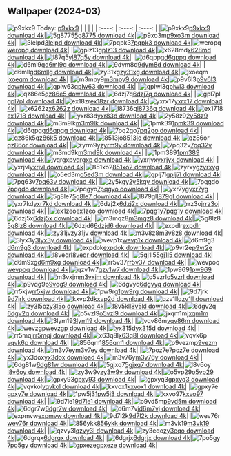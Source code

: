 ## Wallpaper (2024-03)
![p9xkx9](https://w.wallhaven.cc/full/p9/wallhaven-p9xkx9.jpg) Today: [p9xkx9](https://th.wallhaven.cc/small/p9/p9xkx9.jpg)
|      |      |      |
| :----: | :----: | :----: |
|![p9xkx9](https://th.wallhaven.cc/small/p9/p9xkx9.jpg)[p9xkx9 download 4k](https://wallhaven.cc/w/p9xkx9)|![5g8775](https://th.wallhaven.cc/small/5g/5g8775.jpg)[5g8775 download 4k](https://wallhaven.cc/w/5g8775)|![p9xo3m](https://th.wallhaven.cc/small/p9/p9xo3m.jpg)[p9xo3m download 4k](https://wallhaven.cc/w/p9xo3m)|
|![3lelpd](https://th.wallhaven.cc/small/3l/3lelpd.jpg)[3lelpd download 4k](https://wallhaven.cc/w/3lelpd)|![7pqpk3](https://th.wallhaven.cc/small/7p/7pqpk3.jpg)[7pqpk3 download 4k](https://wallhaven.cc/w/7pqpk3)|![weropq](https://th.wallhaven.cc/small/we/weropq.jpg)[weropq download 4k](https://wallhaven.cc/w/weropq)|
|![gplz13](https://th.wallhaven.cc/small/gp/gplz13.jpg)[gplz13 download 4k](https://wallhaven.cc/w/gplz13)|![x628md](https://th.wallhaven.cc/small/x6/x628md.jpg)[x628md download 4k](https://wallhaven.cc/w/x628md)|![l87q5y](https://th.wallhaven.cc/small/l8/l87q5y.jpg)[l87q5y download 4k](https://wallhaven.cc/w/l87q5y)|
|![d6qppg](https://th.wallhaven.cc/small/d6/d6qppg.jpg)[d6qppg download 4k](https://wallhaven.cc/w/d6qppg)|![d6ml9g](https://th.wallhaven.cc/small/d6/d6ml9g.jpg)[d6ml9g download 4k](https://wallhaven.cc/w/d6ml9g)|![9dym8d](https://th.wallhaven.cc/small/9d/9dym8d.jpg)[9dym8d download 4k](https://wallhaven.cc/w/9dym8d)|
|![d6mllg](https://th.wallhaven.cc/small/d6/d6mllg.jpg)[d6mllg download 4k](https://wallhaven.cc/w/d6mllg)|![zy31xg](https://th.wallhaven.cc/small/zy/zy31xg.jpg)[zy31xg download 4k](https://wallhaven.cc/w/zy31xg)|![jxoeqm](https://th.wallhaven.cc/small/jx/jxoeqm.jpg)[jxoeqm download 4k](https://wallhaven.cc/w/jxoeqm)|
|![m3mpy9](https://th.wallhaven.cc/small/m3/m3mpy9.jpg)[m3mpy9 download 4k](https://wallhaven.cc/w/m3mpy9)|![p9v6l3](https://th.wallhaven.cc/small/p9/p9v6l3.jpg)[p9v6l3 download 4k](https://wallhaven.cc/w/p9v6l3)|![gplw63](https://th.wallhaven.cc/small/gp/gplw63.jpg)[gplw63 download 4k](https://wallhaven.cc/w/gplw63)|
|![gplwl3](https://th.wallhaven.cc/small/gp/gplwl3.jpg)[gplwl3 download 4k](https://wallhaven.cc/w/gplwl3)|![qz86e5](https://th.wallhaven.cc/small/qz/qz86e5.jpg)[qz86e5 download 4k](https://wallhaven.cc/w/qz86e5)|![6dzj7q](https://th.wallhaven.cc/small/6d/6dzj7q.jpg)[6dzj7q download 4k](https://wallhaven.cc/w/6dzj7q)|
|![gpl7pl](https://th.wallhaven.cc/small/gp/gpl7pl.jpg)[gpl7pl download 4k](https://wallhaven.cc/w/gpl7pl)|![ex18zr](https://th.wallhaven.cc/small/ex/ex18zr.jpg)[ex18zr download 4k](https://wallhaven.cc/w/ex18zr)|![yxrx17](https://th.wallhaven.cc/small/yx/yxrx17.jpg)[yxrx17 download 4k](https://wallhaven.cc/w/yxrx17)|
|![x6262z](https://th.wallhaven.cc/small/x6/x6262z.jpg)[x6262z download 4k](https://wallhaven.cc/w/x6262z)|![l8736q](https://th.wallhaven.cc/small/l8/l8736q.jpg)[l8736q download 4k](https://wallhaven.cc/w/l8736q)|![ex1718](https://th.wallhaven.cc/small/ex/ex1718.jpg)[ex1718 download 4k](https://wallhaven.cc/w/ex1718)|
|![yxr83d](https://th.wallhaven.cc/small/yx/yxr83d.jpg)[yxr83d download 4k](https://wallhaven.cc/w/yxr83d)|![2y58z9](https://th.wallhaven.cc/small/2y/2y58z9.jpg)[2y58z9 download 4k](https://wallhaven.cc/w/2y58z9)|![m3m9lk](https://th.wallhaven.cc/small/m3/m3m9lk.jpg)[m3m9lk download 4k](https://wallhaven.cc/w/m3m9lk)|
|![1pmk39](https://th.wallhaven.cc/small/1p/1pmk39.jpg)[1pmk39 download 4k](https://wallhaven.cc/w/1pmk39)|![d6qpgg](https://th.wallhaven.cc/small/d6/d6qpgg.jpg)[d6qpgg download 4k](https://wallhaven.cc/w/d6qpgg)|![7pq2go](https://th.wallhaven.cc/small/7p/7pq2go.jpg)[7pq2go download 4k](https://wallhaven.cc/w/7pq2go)|
|![qz86k5](https://th.wallhaven.cc/small/qz/qz86k5.jpg)[qz86k5 download 4k](https://wallhaven.cc/w/qz86k5)|![8513jo](https://th.wallhaven.cc/small/85/8513jo.jpg)[8513jo download 4k](https://wallhaven.cc/w/8513jo)|![qz86or](https://th.wallhaven.cc/small/qz/qz86or.jpg)[qz86or download 4k](https://wallhaven.cc/w/qz86or)|
|![zyrm9y](https://th.wallhaven.cc/small/zy/zyrm9y.jpg)[zyrm9y download 4k](https://wallhaven.cc/w/zyrm9y)|![7pq32v](https://th.wallhaven.cc/small/7p/7pq32v.jpg)[7pq32v download 4k](https://wallhaven.cc/w/7pq32v)|![m3md9k](https://th.wallhaven.cc/small/m3/m3md9k.jpg)[m3md9k download 4k](https://wallhaven.cc/w/m3md9k)|
|![1pm389](https://th.wallhaven.cc/small/1p/1pm389.jpg)[1pm389 download 4k](https://wallhaven.cc/w/1pm389)|![vqrgxp](https://th.wallhaven.cc/small/vq/vqrgxp.jpg)[vqrgxp download 4k](https://wallhaven.cc/w/vqrgxp)|![yxrjyx](https://th.wallhaven.cc/small/yx/yxrjyx.jpg)[yxrjyx download 4k](https://wallhaven.cc/w/yxrjyx)|
|![yxrjvl](https://th.wallhaven.cc/small/yx/yxrjvl.jpg)[yxrjvl download 4k](https://wallhaven.cc/w/yxrjvl)|![851xo2](https://th.wallhaven.cc/small/85/851xo2.jpg)[851xo2 download 4k](https://wallhaven.cc/w/851xo2)|![zyrxyg](https://th.wallhaven.cc/small/zy/zyrxyg.jpg)[zyrxyg download 4k](https://wallhaven.cc/w/zyrxyg)|
|![o5ed3m](https://th.wallhaven.cc/small/o5/o5ed3m.jpg)[o5ed3m download 4k](https://wallhaven.cc/w/o5ed3m)|![gplj7l](https://th.wallhaven.cc/small/gp/gplj7l.jpg)[gplj7l download 4k](https://wallhaven.cc/w/gplj7l)|![7pq63v](https://th.wallhaven.cc/small/7p/7pq63v.jpg)[7pq63v download 4k](https://wallhaven.cc/w/7pq63v)|
|![2y5kgy](https://th.wallhaven.cc/small/2y/2y5kgy.jpg)[2y5kgy download 4k](https://wallhaven.cc/w/2y5kgy)|![7pqgdo](https://th.wallhaven.cc/small/7p/7pqgdo.jpg)[7pqgdo download 4k](https://wallhaven.cc/w/7pqgdo)|![7pqgyo](https://th.wallhaven.cc/small/7p/7pqgyo.jpg)[7pqgyo download 4k](https://wallhaven.cc/w/7pqgyo)|
|![yxr7yg](https://th.wallhaven.cc/small/yx/yxr7yg.jpg)[yxr7yg download 4k](https://wallhaven.cc/w/yxr7yg)|![5g8le7](https://th.wallhaven.cc/small/5g/5g8le7.jpg)[5g8le7 download 4k](https://wallhaven.cc/w/5g8le7)|![l879gl](https://th.wallhaven.cc/small/l8/l879gl.jpg)[l879gl download 4k](https://wallhaven.cc/w/l879gl)|
|![yxr7kd](https://th.wallhaven.cc/small/yx/yxr7kd.jpg)[yxr7kd download 4k](https://wallhaven.cc/w/yxr7kd)|![6dzj2x](https://th.wallhaven.cc/small/6d/6dzj2x.jpg)[6dzj2x download 4k](https://wallhaven.cc/w/6dzj2x)|![rrz3oj](https://th.wallhaven.cc/small/rr/rrz3oj.jpg)[rrz3oj download 4k](https://wallhaven.cc/w/rrz3oj)|
|![ex1zeo](https://th.wallhaven.cc/small/ex/ex1zeo.jpg)[ex1zeo download 4k](https://wallhaven.cc/w/ex1zeo)|![7pqg1y](https://th.wallhaven.cc/small/7p/7pqg1y.jpg)[7pqg1y download 4k](https://wallhaven.cc/w/7pqg1y)|![6dzj5x](https://th.wallhaven.cc/small/6d/6dzj5x.jpg)[6dzj5x download 4k](https://wallhaven.cc/w/6dzj5x)|
|![m3mqz8](https://th.wallhaven.cc/small/m3/m3mqz8.jpg)[m3mqz8 download 4k](https://wallhaven.cc/w/m3mqz8)|![5g8lz8](https://th.wallhaven.cc/small/5g/5g8lz8.jpg)[5g8lz8 download 4k](https://wallhaven.cc/w/5g8lz8)|![6dzjd6](https://th.wallhaven.cc/small/6d/6dzjd6.jpg)[6dzjd6 download 4k](https://wallhaven.cc/w/6dzjd6)|
|![expdlr](https://th.wallhaven.cc/small/ex/expdlr.jpg)[expdlr download 4k](https://wallhaven.cc/w/expdlr)|![zy31jv](https://th.wallhaven.cc/small/zy/zy31jv.jpg)[zy31jv download 4k](https://wallhaven.cc/w/zy31jv)|![m3v8z8](https://th.wallhaven.cc/small/m3/m3v8z8.jpg)[m3v8z8 download 4k](https://wallhaven.cc/w/m3v8z8)|
|![3lyx3y](https://th.wallhaven.cc/small/3l/3lyx3y.jpg)[3lyx3y download 4k](https://wallhaven.cc/w/3lyx3y)|![wevp1x](https://th.wallhaven.cc/small/we/wevp1x.jpg)[wevp1x download 4k](https://wallhaven.cc/w/wevp1x)|![d6m9g3](https://th.wallhaven.cc/small/d6/d6m9g3.jpg)[d6m9g3 download 4k](https://wallhaven.cc/w/d6m9g3)|
|![expdok](https://th.wallhaven.cc/small/ex/expdok.jpg)[expdok download 4k](https://wallhaven.cc/w/expdok)|![p9vr2e](https://th.wallhaven.cc/small/p9/p9vr2e.jpg)[p9vr2e download 4k](https://wallhaven.cc/w/p9vr2e)|![l8veqr](https://th.wallhaven.cc/small/l8/l8veqr.jpg)[l8veqr download 4k](https://wallhaven.cc/w/l8veqr)|
|![5gj1l5](https://th.wallhaven.cc/small/5g/5gj1l5.jpg)[5gj1l5 download 4k](https://wallhaven.cc/w/5gj1l5)|![d6m9xg](https://th.wallhaven.cc/small/d6/d6m9xg.jpg)[d6m9xg download 4k](https://wallhaven.cc/w/d6m9xg)|![rr5v37](https://th.wallhaven.cc/small/rr/rr5v37.jpg)[rr5v37 download 4k](https://wallhaven.cc/w/rr5v37)|
|![wevpoq](https://th.wallhaven.cc/small/we/wevpoq.jpg)[wevpoq download 4k](https://wallhaven.cc/w/wevpoq)|![qzv1w7](https://th.wallhaven.cc/small/qz/qzv1w7.jpg)[qzv1w7 download 4k](https://wallhaven.cc/w/qzv1w7)|![1pw969](https://th.wallhaven.cc/small/1p/1pw969.jpg)[1pw969 download 4k](https://wallhaven.cc/w/1pw969)|
|![m3vxjm](https://th.wallhaven.cc/small/m3/m3vxjm.jpg)[m3vxjm download 4k](https://wallhaven.cc/w/m3vxjm)|![o5vzrl](https://th.wallhaven.cc/small/o5/o5vzrl.jpg)[o5vzrl download 4k](https://wallhaven.cc/w/o5vzrl)|![p9vqg9](https://th.wallhaven.cc/small/p9/p9vqg9.jpg)[p9vqg9 download 4k](https://wallhaven.cc/w/p9vqg9)|
|![6dgvyq](https://th.wallhaven.cc/small/6d/6dgvyq.jpg)[6dgvyq download 4k](https://wallhaven.cc/w/6dgvyq)|![rr5kjw](https://th.wallhaven.cc/small/rr/rr5kjw.jpg)[rr5kjw download 4k](https://wallhaven.cc/w/rr5kjw)|![1pw9rg](https://th.wallhaven.cc/small/1p/1pw9rg.jpg)[1pw9rg download 4k](https://wallhaven.cc/w/1pw9rg)|
|![9d7jrk](https://th.wallhaven.cc/small/9d/9d7jrk.jpg)[9d7jrk download 4k](https://wallhaven.cc/w/9d7jrk)|![kxvp2d](https://th.wallhaven.cc/small/kx/kxvp2d.jpg)[kxvp2d download 4k](https://wallhaven.cc/w/kxvp2d)|![qzv1ll](https://th.wallhaven.cc/small/qz/qzv1ll.jpg)[qzv1ll download 4k](https://wallhaven.cc/w/qzv1ll)|
|![zy3l5o](https://th.wallhaven.cc/small/zy/zy3l5o.jpg)[zy3l5o download 4k](https://wallhaven.cc/w/zy3l5o)|![l8v5kl](https://th.wallhaven.cc/small/l8/l8v5kl.jpg)[l8v5kl download 4k](https://wallhaven.cc/w/l8v5kl)|![6dgv2q](https://th.wallhaven.cc/small/6d/6dgv2q.jpg)[6dgv2q download 4k](https://wallhaven.cc/w/6dgv2q)|
|![o5vzl9](https://th.wallhaven.cc/small/o5/o5vzl9.jpg)[o5vzl9 download 4k](https://wallhaven.cc/w/o5vzl9)|![jxqm1m](https://th.wallhaven.cc/small/jx/jxqm1m.jpg)[jxqm1m download 4k](https://wallhaven.cc/w/jxqm1m)|![3lym19](https://th.wallhaven.cc/small/3l/3lym19.jpg)[3lym19 download 4k](https://wallhaven.cc/w/3lym19)|
|![vqv86m](https://th.wallhaven.cc/small/vq/vqv86m.jpg)[vqv86m download 4k](https://wallhaven.cc/w/vqv86m)|![wevzgp](https://th.wallhaven.cc/small/we/wevzgp.jpg)[wevzgp download 4k](https://wallhaven.cc/w/wevzgp)|![yx315d](https://th.wallhaven.cc/small/yx/yx315d.jpg)[yx315d download 4k](https://wallhaven.cc/w/yx315d)|
|![rr5mqj](https://th.wallhaven.cc/small/rr/rr5mqj.jpg)[rr5mqj download 4k](https://wallhaven.cc/w/rr5mqj)|![x63q8l](https://th.wallhaven.cc/small/x6/x63q8l.jpg)[x63q8l download 4k](https://wallhaven.cc/w/x63q8l)|![vqvk6p](https://th.wallhaven.cc/small/vq/vqvk6p.jpg)[vqvk6p download 4k](https://wallhaven.cc/w/vqvk6p)|
|![856qm1](https://th.wallhaven.cc/small/85/856qm1.jpg)[856qm1 download 4k](https://wallhaven.cc/w/856qm1)|![p9vezm](https://th.wallhaven.cc/small/p9/p9vezm.jpg)[p9vezm download 4k](https://wallhaven.cc/w/p9vezm)|![m3v7ey](https://th.wallhaven.cc/small/m3/m3v7ey.jpg)[m3v7ey download 4k](https://wallhaven.cc/w/m3v7ey)|
|![7poz7e](https://th.wallhaven.cc/small/7p/7poz7e.jpg)[7poz7e download 4k](https://wallhaven.cc/w/7poz7e)|![yx3dox](https://th.wallhaven.cc/small/yx/yx3dox.jpg)[yx3dox download 4k](https://wallhaven.cc/w/yx3dox)|![m3v76y](https://th.wallhaven.cc/small/m3/m3v76y.jpg)[m3v76y download 4k](https://wallhaven.cc/w/m3v76y)|
|![6dg81w](https://th.wallhaven.cc/small/6d/6dg81w.jpg)[6dg81w download 4k](https://wallhaven.cc/w/6dg81w)|![5gjxq7](https://th.wallhaven.cc/small/5g/5gjxq7.jpg)[5gjxq7 download 4k](https://wallhaven.cc/w/5gjxq7)|![l8v6oy](https://th.wallhaven.cc/small/l8/l8v6oy.jpg)[l8v6oy download 4k](https://wallhaven.cc/w/l8v6oy)|
|![zy3w9v](https://th.wallhaven.cc/small/zy/zy3w9v.jpg)[zy3w9v download 4k](https://wallhaven.cc/w/zy3w9v)|![o5vp29](https://th.wallhaven.cc/small/o5/o5vp29.jpg)[o5vp29 download 4k](https://wallhaven.cc/w/o5vp29)|![gpxy93](https://th.wallhaven.cc/small/gp/gpxy93.jpg)[gpxy93 download 4k](https://wallhaven.cc/w/gpxy93)|
|![gpxyq3](https://th.wallhaven.cc/small/gp/gpxyq3.jpg)[gpxyq3 download 4k](https://wallhaven.cc/w/gpxyq3)|![vqvkol](https://th.wallhaven.cc/small/vq/vqvkol.jpg)[vqvkol download 4k](https://wallhaven.cc/w/vqvkol)|![kxvox1](https://th.wallhaven.cc/small/kx/kxvox1.jpg)[kxvox1 download 4k](https://wallhaven.cc/w/kxvox1)|
|![gpxy7e](https://th.wallhaven.cc/small/gp/gpxy7e.jpg)[gpxy7e download 4k](https://wallhaven.cc/w/gpxy7e)|![1pw5j3](https://th.wallhaven.cc/small/1p/1pw5j3.jpg)[1pw5j3 download 4k](https://wallhaven.cc/w/1pw5j3)|![kxvo97](https://th.wallhaven.cc/small/kx/kxvo97.jpg)[kxvo97 download 4k](https://wallhaven.cc/w/kxvo97)|
|![9d7le1](https://th.wallhaven.cc/small/9d/9d7le1.jpg)[9d7le1 download 4k](https://wallhaven.cc/w/9d7le1)|![p9vd5m](https://th.wallhaven.cc/small/p9/p9vd5m.jpg)[p9vd5m download 4k](https://wallhaven.cc/w/p9vd5m)|![6dgr7w](https://th.wallhaven.cc/small/6d/6dgr7w.jpg)[6dgr7w download 4k](https://wallhaven.cc/w/6dgr7w)|
|![d6m7vj](https://th.wallhaven.cc/small/d6/d6m7vj.jpg)[d6m7vj download 4k](https://wallhaven.cc/w/d6m7vj)|![expmvw](https://th.wallhaven.cc/small/ex/expmvw.jpg)[expmvw download 4k](https://wallhaven.cc/w/expmvw)|![9d7l2k](https://th.wallhaven.cc/small/9d/9d7l2k.jpg)[9d7l2k download 4k](https://wallhaven.cc/w/9d7l2k)|
|![wev76r](https://th.wallhaven.cc/small/we/wev76r.jpg)[wev76r download 4k](https://wallhaven.cc/w/wev76r)|![856ykk](https://th.wallhaven.cc/small/85/856ykk.jpg)[856ykk download 4k](https://wallhaven.cc/w/856ykk)|![m3vk19](https://th.wallhaven.cc/small/m3/m3vk19.jpg)[m3vk19 download 4k](https://wallhaven.cc/w/m3vk19)|
|![qzvy3l](https://th.wallhaven.cc/small/qz/qzvy3l.jpg)[qzvy3l download 4k](https://wallhaven.cc/w/qzvy3l)|![zy3eqo](https://th.wallhaven.cc/small/zy/zy3eqo.jpg)[zy3eqo download 4k](https://wallhaven.cc/w/zy3eqo)|![6dgrqx](https://th.wallhaven.cc/small/6d/6dgrqx.jpg)[6dgrqx download 4k](https://wallhaven.cc/w/6dgrqx)|
|![6dgrjx](https://th.wallhaven.cc/small/6d/6dgrjx.jpg)[6dgrjx download 4k](https://wallhaven.cc/w/6dgrjx)|![7po5gy](https://th.wallhaven.cc/small/7p/7po5gy.jpg)[7po5gy download 4k](https://wallhaven.cc/w/7po5gy)|![gpxeze](https://th.wallhaven.cc/small/gp/gpxeze.jpg)[gpxeze download 4k](https://wallhaven.cc/w/gpxeze)|
